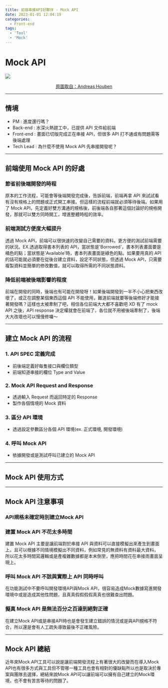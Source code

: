 ```yaml
---
title: 前端串接API好夥伴 - Mock API
date: 2023-01-01 12:04:19
categories:
  - Front-end
tags:
  - 'Tool'
  - 'Mock'
---
```


# Mock API

![](https://i.imgur.com/dNaZ6oK.jpg)

<div style="text-align: center">
    <a href="https://blog.codecentric.de/mock-service-worker-einfach-backends-mocken">
    原圖取自：Andreas Houben
    </a>
</div>

---

## 情境

- PM : 進度還行嗎？
- Back-end : 水深火熱趕工中，已提供 API 文件給前端
- Front-end : 畫面已切版完成正在串接 API，但很多 API 打不通或有問題需等後端處理
- Tech Lead : 為什麼不使用 Mock API 先串接開發呢？

---

## 前端使用 Mock API 的好處

### 節省前後端開發的時程

原本的工作流程，可能會等後端開發完成後，告訴前端，前端再拿 API 來試試看有沒有規格上的問題或正式開工串接。但這樣的流程前端就必須等待後端。如果用了 Mock API，先定義好雙方溝通的規格後，前後端各自那著這個討論好的規格開發，那就可以雙方同時開工，增進整體時程的效率。

### 前端測試方便度大幅提升

透過 Mock API，前端可以很快速的改變自己需要的資料。更方便的測試前端需要的狀況。EX.透過取得書本列表的 API，當狀態是'Borrowed'，書本列表畫面要是橘色的點；當狀態是'Available'時，書本列表畫面是綠色的點。如果要用真的 API 的話可能就必須要在從後台建立資料，設定不同狀態，但透過 Mock API，只需要複製資料並簡單的修改數值，就可以取得所需的不同狀態資料。

### 降低前端被後端影響的程度

前端在開發的同時，後端也有可能在開發呀！如果後端開發到一半不小心把東西改壞了，或正在調整某個東西這個 API 不能使用，難道前端就要等後端修好才能接著開發嗎？這樣也太被牽制了吧，相信各位前端大大都不喜歡吧 XD 有了 mock API 之後，API response 決定權就會在前端了，各位就不用被後端牽制了，後端大大改壞也可以慢慢修囉～

---

## 建立 Mock API 的流程

### 1. API SPEC 定義完成

- 前後端定義好每隻接口與欄位類型
- 前端知道串接的欄位 Type and Value

### 2. Mock API Request and Response

- 透過輸入 Request 而返回特定的 Response
- 製作各個情境的 Mock 資料

### 3. 區分 API 環境

- 透過設定參數區分各個 API 環境(ex. 正式環境, 開發環境)

### 4. 呼叫 Mock API

- 依據開發或是測試呼叫已建立的 Mock API

---


## Mock API 使用方式

---


## Mock API 注意事項

### API規格未確定時別建立Mock API

### 建置 Mock API 不花太多時間

建置 Mock API 主要是讓前端對於串接 API 與資料可以直接模擬出來產生到畫面上，且可以根據不同情境模擬出不同資料，例如常見的無資料有資料最大資料，
所以花太多時間寫邏輯或是產複雜數據都是本末倒至，應把時間花在串接雨畫面呈現上。

### 呼叫 Mock API 不該與實際上 API 同時呼叫
在功能測試中不要呼叫開發環境API與Mock API，很容易造成Mock數據寫進開發環境中或是造成其他性問題，且真真假假假假真真也很難查出問題。

### 擬真 Mock API 是無法百分之百達到絕對正確
在建立Mock API或是串接API時也是會發生建立錯誤的情況或是與API規格不符合，所以還是會有人工疏失導致最後不正確風險。

---

## Mock API 總結
近年來Mock API工具可以說是讓前端開發流程上有著很大的改變而在導入Mock API也有很多方式與工具但不管哪一種工具也會有相對的優缺點所以也是取決於專案與團隊去選擇，總結來說Mock API可以讓前端可以擁有自己建立的Mock環境，也不會有苦苦等待的問題了。